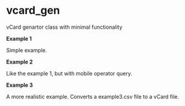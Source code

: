 # vcard_gen
vCard genartor class with minimal functionality

**Example 1**

Simple example.

**Example 2**

Like the example 1, but with mobile operator query.

**Example 3**

A more realistic example. Converts a example3.csv file to a vCard file.
